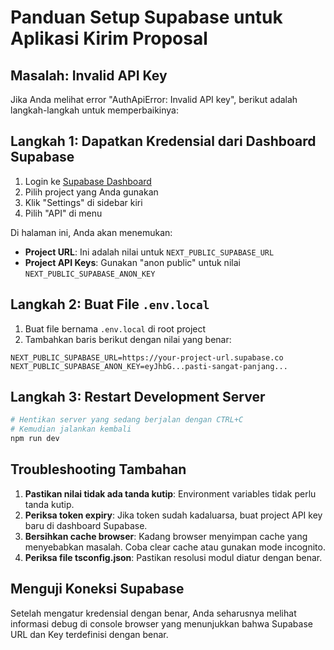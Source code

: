 # Panduan Setup Supabase untuk Aplikasi Kirim Proposal

## Masalah: Invalid API Key

Jika Anda melihat error "AuthApiError: Invalid API key", berikut adalah langkah-langkah untuk memperbaikinya:

## Langkah 1: Dapatkan Kredensial dari Dashboard Supabase

1. Login ke [Supabase Dashboard](https://app.supabase.io)
2. Pilih project yang Anda gunakan
3. Klik "Settings" di sidebar kiri
4. Pilih "API" di menu

Di halaman ini, Anda akan menemukan:
- **Project URL**: Ini adalah nilai untuk `NEXT_PUBLIC_SUPABASE_URL`
- **Project API Keys**: Gunakan "anon public" untuk nilai `NEXT_PUBLIC_SUPABASE_ANON_KEY`

## Langkah 2: Buat File `.env.local`

1. Buat file bernama `.env.local` di root project
2. Tambahkan baris berikut dengan nilai yang benar:

```
NEXT_PUBLIC_SUPABASE_URL=https://your-project-url.supabase.co
NEXT_PUBLIC_SUPABASE_ANON_KEY=eyJhbG...pasti-sangat-panjang...
```

## Langkah 3: Restart Development Server

```bash
# Hentikan server yang sedang berjalan dengan CTRL+C
# Kemudian jalankan kembali
npm run dev
```

## Troubleshooting Tambahan

1. **Pastikan nilai tidak ada tanda kutip**: Environment variables tidak perlu tanda kutip.
2. **Periksa token expiry**: Jika token sudah kadaluarsa, buat project API key baru di dashboard Supabase.
3. **Bersihkan cache browser**: Kadang browser menyimpan cache yang menyebabkan masalah. Coba clear cache atau gunakan mode incognito.
4. **Periksa file tsconfig.json**: Pastikan resolusi modul diatur dengan benar.

## Menguji Koneksi Supabase

Setelah mengatur kredensial dengan benar, Anda seharusnya melihat informasi debug di console browser yang menunjukkan bahwa Supabase URL dan Key terdefinisi dengan benar.
